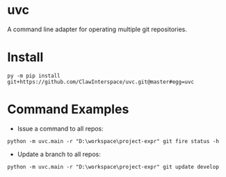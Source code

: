 # uvc

A command line adapter for operating multiple git repositories.

# Install

```
py -m pip install git+https://github.com/ClawInterspace/uvc.git@master#egg=uvc
```

# Command Examples

* Issue a command to all repos:

```
python -m uvc.main -r "D:\workspace\project-expr" git fire status -h
```

* Update a branch to all repos:

```
python -m uvc.main -r "D:\workspace\project-expr" git update develop
```